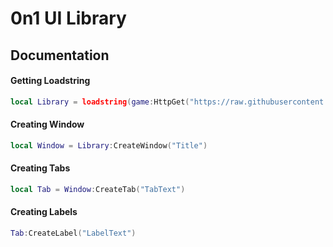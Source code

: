 # 0n1 UI Library
## Documentation
#### Getting Loadstring
```lua
local Library = loadstring(game:HttpGet("https://raw.githubusercontent.com/ThatGlitches/UILibrary/main/0n1Library"))()
```
#### Creating Window
```lua
local Window = Library:CreateWindow("Title")
```
#### Creating Tabs
```lua
local Tab = Window:CreateTab("TabText")
```
#### Creating Labels
```lua
Tab:CreateLabel("LabelText")
```

